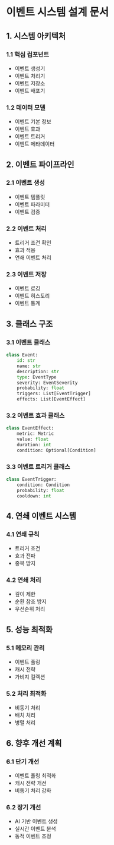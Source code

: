 # 이벤트 시스템 설계 문서

## 1. 시스템 아키텍처

### 1.1 핵심 컴포넌트
- 이벤트 생성기
- 이벤트 처리기
- 이벤트 저장소
- 이벤트 배포기

### 1.2 데이터 모델
- 이벤트 기본 정보
- 이벤트 효과
- 이벤트 트리거
- 이벤트 메타데이터

## 2. 이벤트 파이프라인

### 2.1 이벤트 생성
- 이벤트 템플릿
- 이벤트 파라미터
- 이벤트 검증

### 2.2 이벤트 처리
- 트리거 조건 확인
- 효과 적용
- 연쇄 이벤트 처리

### 2.3 이벤트 저장
- 이벤트 로깅
- 이벤트 히스토리
- 이벤트 통계

## 3. 클래스 구조

### 3.1 이벤트 클래스
```python
class Event:
    id: str
    name: str
    description: str
    type: EventType
    severity: EventSeverity
    probability: float
    triggers: List[EventTrigger]
    effects: List[EventEffect]
```

### 3.2 이벤트 효과 클래스
```python
class EventEffect:
    metric: Metric
    value: float
    duration: int
    condition: Optional[Condition]
```

### 3.3 이벤트 트리거 클래스
```python
class EventTrigger:
    condition: Condition
    probability: float
    cooldown: int
```

## 4. 연쇄 이벤트 시스템

### 4.1 연쇄 규칙
- 트리거 조건
- 효과 전파
- 중복 방지

### 4.2 연쇄 처리
- 깊이 제한
- 순환 참조 방지
- 우선순위 처리

## 5. 성능 최적화

### 5.1 메모리 관리
- 이벤트 풀링
- 캐시 전략
- 가비지 컬렉션

### 5.2 처리 최적화
- 비동기 처리
- 배치 처리
- 병렬 처리

## 6. 향후 개선 계획

### 6.1 단기 개선
- 이벤트 풀링 최적화
- 캐시 전략 개선
- 비동기 처리 강화

### 6.2 장기 개선
- AI 기반 이벤트 생성
- 실시간 이벤트 분석
- 동적 이벤트 조정 